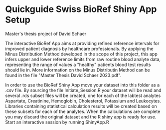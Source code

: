 # Quickguide Swiss BioRef Shiny App Setup
Master's thesis project of David Schaer

The interactive BioRef App aims at providing refined reference intervals for improved patient diagnosis by healthcare professionals. 
By applying the Minus Distribution Method developed in the scope of this project, this app infers upper and lower reference limits from raw routine blood analyte data, representing the range of values a "healthy" patients blood test results should lie in.
More information on the Minus Distributin Method can be found in the file "Master Thesis David Schaer 2023.pdf".

In order to use the BioRef Shiny App move your dataset into this folder as a .csv file.
By sourcing the file Initiate_Session.R your dataset will be read and several .rds subset files will be created, one for each of the labtest analytes Aspartate, Creatinine, Hemoglobin, Cholesterol, Potassium and Leukocytes. Libraries containing statistical calculation results will be created based on these subsets for each of the analytes.
When the calculations are complete you may discard the original dataset and the R shiny app is ready for use.
Start an interactive session by running ShinyApp.R
